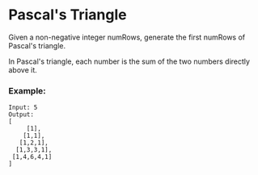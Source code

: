 # Pascal's Triangle

Given a non-negative integer numRows, generate the first numRows of Pascal's triangle.

In Pascal's triangle, each number is the sum of the two numbers directly above it.

### Example:

```
Input: 5
Output:
[
     [1],
    [1,1],
   [1,2,1],
  [1,3,3,1],
 [1,4,6,4,1]
]
```
